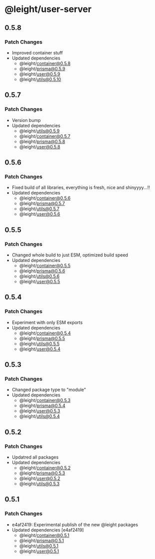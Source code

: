 # @leight/user-server

## 0.5.8

### Patch Changes

- Improved container stuff
- Updated dependencies
    - @leight/container@0.5.8
    - @leight/prisma@0.5.9
    - @leight/user@0.5.9
    - @leight/utils@0.5.10

## 0.5.7

### Patch Changes

- Version bump
- Updated dependencies
    - @leight/utils@0.5.9
    - @leight/container@0.5.7
    - @leight/prisma@0.5.8
    - @leight/user@0.5.8

## 0.5.6

### Patch Changes

- Fixed build of all libraries, everything is fresh, nice and shinyyyy...!!
- Updated dependencies
    - @leight/container@0.5.6
    - @leight/prisma@0.5.7
    - @leight/utils@0.5.7
    - @leight/user@0.5.6

## 0.5.5

### Patch Changes

- Changed whole build to just ESM, optimized build speed
- Updated dependencies
    - @leight/container@0.5.5
    - @leight/prisma@0.5.6
    - @leight/utils@0.5.6
    - @leight/user@0.5.5

## 0.5.4

### Patch Changes

- Experiment with only ESM exports
- Updated dependencies
    - @leight/container@0.5.4
    - @leight/prisma@0.5.5
    - @leight/utils@0.5.5
    - @leight/user@0.5.4

## 0.5.3

### Patch Changes

- Changed package type to "module"
- Updated dependencies
    - @leight/container@0.5.3
    - @leight/prisma@0.5.4
    - @leight/user@0.5.3
    - @leight/utils@0.5.4

## 0.5.2

### Patch Changes

- Updatred all packages
- Updated dependencies
    - @leight/container@0.5.2
    - @leight/prisma@0.5.3
    - @leight/user@0.5.2
    - @leight/utils@0.5.3

## 0.5.1

### Patch Changes

- e4af2419: Experimental publish of the new @leight packages
- Updated dependencies [e4af2419]
    - @leight/container@0.5.1
    - @leight/prisma@0.5.1
    - @leight/utils@0.5.1
    - @leight/user@0.5.1
